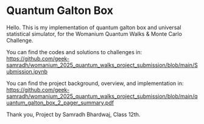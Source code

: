 # Quantum Galton Box
Hello. This is my implementation of quantum galton box and universal statistical simulator, for the Womanium Quantum Walks & Monte Carlo Challenge. 

You can find the codes and solutions to challenges in: https://github.com/geek-samradh/womanium_2025_quantum_walks_project_submission/blob/main/Submission.ipynb

You can find the project background, overview, and implementation in: https://github.com/geek-samradh/womanium_2025_quantum_walks_project_submission/blob/main/quantum_galton_box_2_pager_summary.pdf

Thank you,
Project by Samradh Bhardwaj, Class 12th.
